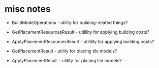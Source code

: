 # misc notes

- BuildModeOperations - utility for building-related things?

- GetPlacementResourcesResult - utilility for applying building costs?
- ApplyPlacementResourcesResult - utilility for applying building costs?

- GetPlacementResult - utility for placing tile models?
- ApplyPlacementResult - utility for placing tile models?